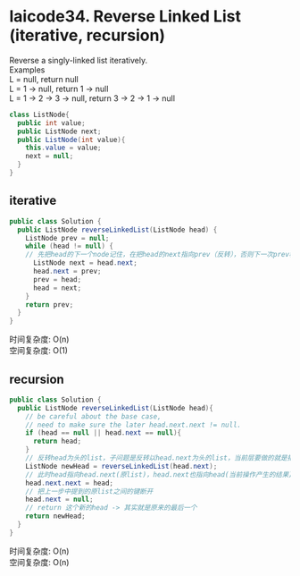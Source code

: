 # laicode34. Reverse Linked List (iterative, recursion)

Reverse a singly-linked list iteratively.     
Examples    
L = null, return null     
L = 1 -> null, return 1 -> null     
L = 1 -> 2 -> 3 -> null, return 3 -> 2 -> 1 -> null     

```java
class ListNode{
  public int value;
  public ListNode next;
  public ListNode(int value){
    this.value = value;
    next = null;
  }
}
```

## iterative
```java
public class Solution {
  public ListNode reverseLinkedList(ListNode head) {
    ListNode prev = null;
    while (head != null) {
    // 先把head的下一个node记住，在把head的next指向prev（反转），否则下一次prev移动到当前的head，head不知道该前去哪里
      ListNode next = head.next;  
      head.next = prev;
      prev = head;
      head = next;
    }
    return prev;
  }
}
```
时间复杂度: O(n)     
空间复杂度: O(1)     

## recursion
```java
public class Solution {
  public ListNode reverseLinkedList(ListNode head){
    // be careful about the base case,
    // need to make sure the later head.next.next != null.
    if (head == null || head.next == null){
      return head;
    }
    // 反转head为头的list，子问题是反转以head.next为头的list，当前层要做的就是把反转后的子问题的尾巴（head.next)指向head
    ListNode newHead = reverseLinkedList(head.next); 
    // 此时head指向head.next(原list)，head.next也指向head(当前操作产生的结果)，产生环
    head.next.next = head;
    // 把上一步中提到的原list之间的键断开
    head.next = null;  
    // return 这个新的head -> 其实就是原来的最后一个
    return newHead;
  }
}
```
时间复杂度: O(n)     
空间复杂度: O(n)
